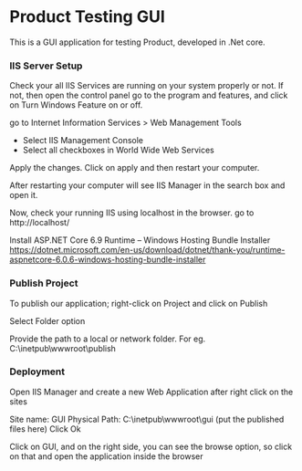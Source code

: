 
# Product Testing GUI

This is a GUI application for testing Product, developed in .Net core.

### IIS Server Setup

Check your all IIS Services are running on your system properly or not. If not, then open the control panel go to the program and features, and click on Turn Windows Feature on or off.

go to Internet Information Services > Web Management Tools
* Select IIS Management Console
* Select all checkboxes in World Wide Web Services 

Apply the changes. Click on apply and then restart your computer.

After restarting your computer will see IIS Manager in the search box and open it.

Now, check your running IIS using localhost in the browser. go to http://localhost/

Install ASP.NET Core 6.9 Runtime – Windows Hosting Bundle Installer
https://dotnet.microsoft.com/en-us/download/dotnet/thank-you/runtime-aspnetcore-6.0.6-windows-hosting-bundle-installer

### Publish Project

To publish our application; right-click on Project and click on Publish

Select Folder option

Provide the path to a local or network folder. For eg. C:\inetpub\wwwroot\publish

### Deployment

Open IIS Manager and create a new Web Application after right click on the sites

Site name: GUI
Physical Path: C:\inetpub\wwwroot\gui (put the published files here)
Click Ok

Click on GUI, and on the right side, you can see the browse option, so click on that and open the application inside the browser

